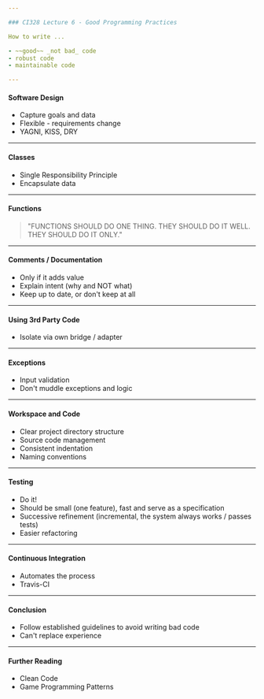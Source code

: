 ```yaml
---

### CI328 Lecture 6 - Good Programming Practices

How to write ...

- ~~good~~ _not bad_ code
- robust code
- maintainable code

---
```


#### Software Design

- Capture goals and data
- Flexible - requirements change
- YAGNI, KISS, DRY

---

#### Classes

- Single Responsibility Principle
- Encapsulate data

---

#### Functions

> "FUNCTIONS SHOULD DO ONE THING. THEY SHOULD DO IT WELL. THEY SHOULD DO IT ONLY."

---

#### Comments / Documentation

- Only if it adds value
- Explain intent (why and NOT what)
- Keep up to date, or don't keep at all

---

#### Using 3rd Party Code

- Isolate via own bridge / adapter

---

#### Exceptions

- Input validation
- Don't muddle exceptions and logic

---

#### Workspace and Code

- Clear project directory structure
- Source code management
- Consistent indentation
- Naming conventions

---

#### Testing

- Do it!
- Should be small (one feature), fast and serve as a specification
- Successive refinement (incremental, the system always works / passes tests)
- Easier refactoring

---

#### Continuous Integration

- Automates the process
- Travis-CI

---

#### Conclusion

- Follow established guidelines to avoid writing bad code
- Can't replace experience

----

#### Further Reading

- Clean Code
- Game Programming Patterns